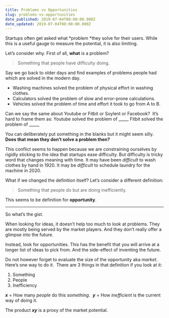```yaml
---
title: Problems vs Opportunities
slug: problems-vs-opportunities
date_published: 2019-07-04T00:00:00.000Z
date_updated: 2019-07-04T00:00:00.000Z
---
```


Startups often get asked what *problem *they solve for their users. While this is a useful gauge to measure the potential, it is also limiting.

Let’s consider why.
First of all, **what** is a problem?

> Something that people have difficulty doing.

Say we go back to older days and find examples of problems people had which are solved in the modern day.

- Washing machines solved the problem of physical effort in washing clothes.
- Calculators solved the problem of slow and error-prone calculations.
- Vehicles solved the problem of time and effort it took to go from A to B.

Can we say the same about Youtube or Fitbit or Soylent or Facebook? 
It’s hard to frame them as:
Youtube solved the problem of _____
Fitbit solved the problem of _____

You can deliberately put something in the blanks but it might seem silly.
**Does that mean they don’t solve a problem then?**

This conflict seems to happen because we are constraining ourselves by rigidly sticking to the idea that startups ease difficulty. But difficulty is tricky word that changes meaning with time.
It may have been *difficult* to wash clothes by hand in 1920.
It may be *difficult* to schedule laundry for the machine in 2020.

What if we changed the definition itself?
Let’s consider a different definition:

> Something that people do but are doing inefficiently.

This seems to be definition for **opportunity**.

---

So what’s the gist.

When looking for ideas, it doesn’t help too much to look at problems. They are mostly being served by the market players. And they don’t really offer a glimpse into the future.

Instead, look for opportunities. This has the benefit that you will arrive at a longer list of ideas to pick from. And the side-effect of inventing the future.

Do not however forget to evaluate the size of the opportunity aka *market*. Here’s one way to do it. 
There are 3 things in that definition if you look at it:

1. Something
2. People
3. Inefficiency

***x*** = How many *people* do this *something*. 
***y*** = How *inefficient* is the current way of doing it.

The product ***xy*** is a proxy of the market potential.
